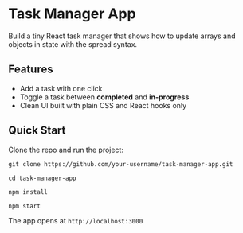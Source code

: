 # Task Manager App

Build a tiny React task manager that shows how to update arrays and objects in state with the spread syntax.

## Features

- Add a task with one click
- Toggle a task between **completed** and **in-progress**
- Clean UI built with plain CSS and React hooks only

## Quick Start

Clone the repo and run the project:

`git clone https://github.com/your-username/task-manager-app.git`

`cd task-manager-app`

`npm install`

`npm start`

The app opens at `http://localhost:3000`
